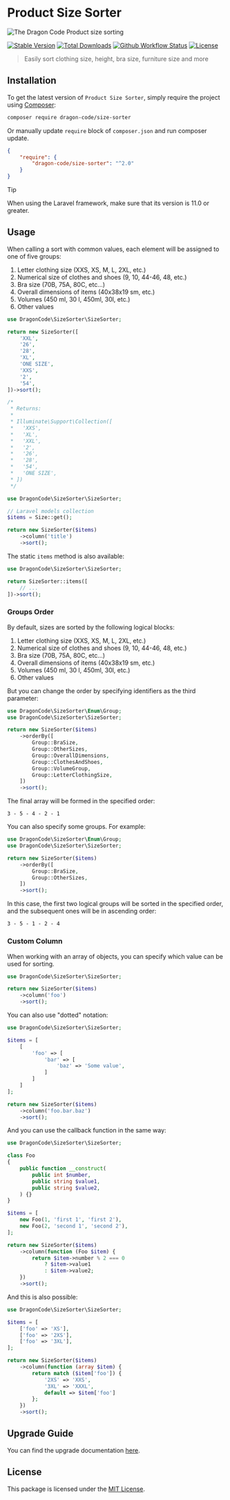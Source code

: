 # Product Size Sorter

![The Dragon Code Product size sorting](https://preview.dragon-code.pro/TheDragonCode/Product%20size%20sorting.svg?brand=php)

[![Stable Version][badge_stable]][link_packagist]
[![Total Downloads][badge_downloads]][link_packagist]
[![Github Workflow Status][badge_build]][link_build]
[![License][badge_license]][link_license]

> Easily sort clothing size, height, bra size, furniture size and more

## Installation

To get the latest version of `Product Size Sorter`, simply require the project
using [Composer](https://getcomposer.org):

```bash
composer require dragon-code/size-sorter
```

Or manually update `require` block of `composer.json` and run composer update.

```json
{
    "require": {
        "dragon-code/size-sorter": "^2.0"
    }
}
```

> [!TIP]
> 
> When using the Laravel framework, make sure that its version is 11.0 or greater.

## Usage

When calling a sort with common values, each element will be assigned to one of five groups:

1. Letter clothing size (XXS, XS, M, L, 2XL, etc.)
2. Numerical size of clothes and shoes (9, 10, 44-46, 48, etc.)
3. Bra size (70B, 75A, 80C, etc...)
4. Overall dimensions of items (40x38x19 sm, etc.)
5. Volumes (450 ml, 30 l, 450ml, 30l, etc.)
6. Other values

```php
use DragonCode\SizeSorter\SizeSorter;

return new SizeSorter([
    'XXL',
    '26',
    '28',
    'XL',
    'ONE SIZE',
    'XXS',
    '2',
    '54',
])->sort();

/*
 * Returns:
 * 
 * Illuminate\Support\Collection([
 *   'XXS',
 *   'XL',
 *   'XXL',
 *   '2',
 *   '26',
 *   '28',
 *   '54',
 *   'ONE SIZE',
 * ])
 */
```

```php
use DragonCode\SizeSorter\SizeSorter;

// Laravel models collection
$items = Size::get();

return new SizeSorter($items)
    ->column('title')
    ->sort();
```

The static `items` method is also available:

```php
use DragonCode\SizeSorter\SizeSorter;

return SizeSorter::items([
    // ...
])->sort();
```

### Groups Order

By default, sizes are sorted by the following logical blocks:

1. Letter clothing size (XXS, XS, M, L, 2XL, etc.)
2. Numerical size of clothes and shoes (9, 10, 44-46, 48, etc.)
3. Bra size (70B, 75A, 80C, etc...)
4. Overall dimensions of items (40x38x19 sm, etc.)
5. Volumes (450 ml, 30 l, 450ml, 30l, etc.)
6. Other values

But you can change the order by specifying identifiers as the third parameter:

```php
use DragonCode\SizeSorter\Enum\Group;
use DragonCode\SizeSorter\SizeSorter;

return new SizeSorter($items)
    ->orderBy([
        Group::BraSize,
        Group::OtherSizes,
        Group::OverallDimensions,
        Group::ClothesAndShoes,
        Group::VolumeGroup,
        Group::LetterClothingSize,
    ])
    ->sort();
```

The final array will be formed in the specified order:

```
3 - 5 - 4 - 2 - 1
```

You can also specify some groups. For example:

```php
use DragonCode\SizeSorter\Enum\Group;
use DragonCode\SizeSorter\SizeSorter;

return new SizeSorter($items)
    ->orderBy([
        Group::BraSize,
        Group::OtherSizes,
    ])
    ->sort();
```

In this case, the first two logical groups will be sorted in the specified order, and the subsequent ones will be in
ascending order:

```
3 - 5 - 1 - 2 - 4
```

### Custom Column

When working with an array of objects, you can specify which value can be used for sorting.

```php
use DragonCode\SizeSorter\SizeSorter;

return new SizeSorter($items)
    ->column('foo')
    ->sort();
```

You can also use "dotted" notation:

```php
use DragonCode\SizeSorter\SizeSorter;

$items = [
    [
        'foo' => [
            'bar' => [
                'baz' => 'Some value',
            ]
        ]
    ]
];

return new SizeSorter($items)
    ->column('foo.bar.baz')
    ->sort();
```

And you can use the callback function in the same way:

```php
use DragonCode\SizeSorter\SizeSorter;

class Foo
{
    public function __construct(
        public int $number,
        public string $value1,
        public string $value2,
    ) {}
}

$items = [
    new Foo(1, 'first 1', 'first 2'),
    new Foo(2, 'second 1', 'second 2'),
];

return new SizeSorter($items)
    ->column(function (Foo $item) {
        return $item->number % 2 === 0
            ? $item->value1
            : $item->value2;
    })
    ->sort();
```

And this is also possible:

```php
use DragonCode\SizeSorter\SizeSorter;

$items = [
    ['foo' => 'XS'],
    ['foo' => '2XS'],
    ['foo' => '3XL'],
];

return new SizeSorter($items)
    ->column(function (array $item) {
        return match ($item['foo']) {
            '2XS' => 'XXS',
            '3XL' => 'XXXL',
            default => $item['foo']
        };
    })
    ->sort();
```

## Upgrade Guide

You can find the upgrade documentation [here](UPGRADE.md).

## License

This package is licensed under the [MIT License](LICENSE).


[badge_build]:          https://img.shields.io/github/actions/workflow/status/TheDragonCode/size-sorter/tests.yml?style=flat-square

[badge_downloads]:      https://img.shields.io/packagist/dt/dragon-code/size-sorter.svg?style=flat-square

[badge_license]:        https://img.shields.io/packagist/l/dragon-code/size-sorter.svg?style=flat-square

[badge_stable]:         https://img.shields.io/github/v/release/TheDragonCode/size-sorter?label=stable&style=flat-square

[link_build]:           https://github.com/TheDragonCode/size-sorter/actions

[link_license]:         LICENSE

[link_packagist]:       https://packagist.org/packages/dragon-code/size-sorter
